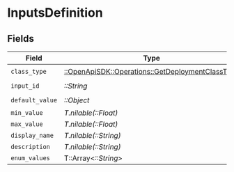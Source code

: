 # InputsDefinition


## Fields

| Field                                                                                                 | Type                                                                                                  | Required                                                                                              | Description                                                                                           |
| ----------------------------------------------------------------------------------------------------- | ----------------------------------------------------------------------------------------------------- | ----------------------------------------------------------------------------------------------------- | ----------------------------------------------------------------------------------------------------- |
| `class_type`                                                                                          | [::OpenApiSDK::Operations::GetDeploymentClassType](../../models/operations/getdeploymentclasstype.md) | :heavy_check_mark:                                                                                    | N/A                                                                                                   |
| `input_id`                                                                                            | *::String*                                                                                            | :heavy_check_mark:                                                                                    | N/A                                                                                                   |
| `default_value`                                                                                       | *::Object*                                                                                            | :heavy_check_mark:                                                                                    | N/A                                                                                                   |
| `min_value`                                                                                           | *T.nilable(::Float)*                                                                                  | :heavy_minus_sign:                                                                                    | N/A                                                                                                   |
| `max_value`                                                                                           | *T.nilable(::Float)*                                                                                  | :heavy_minus_sign:                                                                                    | N/A                                                                                                   |
| `display_name`                                                                                        | *T.nilable(::String)*                                                                                 | :heavy_minus_sign:                                                                                    | N/A                                                                                                   |
| `description`                                                                                         | *T.nilable(::String)*                                                                                 | :heavy_minus_sign:                                                                                    | N/A                                                                                                   |
| `enum_values`                                                                                         | T::Array<*::String*>                                                                                  | :heavy_minus_sign:                                                                                    | N/A                                                                                                   |